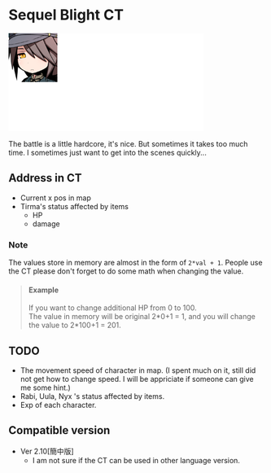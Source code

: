 # Sequel Blight CT
![Tirma](pic/Tirma.png)

The battle is a little hardcore, it's nice. But sometimes it takes too much time. I sometimes just want to get into the scenes quickly...

## Address in CT
- Current x pos in map
- Tirma's status affected by items 
    - HP
    - damage
### Note
The values store in memory are almost in the form of `2*val + 1`. People use the CT please don't forget to do some math when changing the value.
> #### Example
> If you want to change additional HP from 0 to 100.  
> The value in memory will be original 2\*0+1 = 1, and you will change the value to 2\*100+1 = 201.
    
## TODO
- The movement speed of character in map. (I spent much on it, still did not get how to change speed. I will be appriciate if someone can give me some hint.)
- Rabi, Uula, Nyx 's status affected by items.
- Exp of each character.

## Compatible version
- Ver 2.10[簡中版]
    - I am not sure if the CT can be used in other language version.
